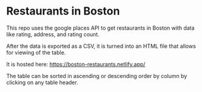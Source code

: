 # Restaurants in Boston

This repo uses the google places API to get restaurants in Boston with data like rating, address, and rating count.

After the data is exported as a CSV, it is turned into an HTML file that allows for viewing of the table.

It is hosted here: <https://boston-restaurants.netlify.app/>

The table can be sorted in ascending or descending order by column by clicking on any table header.
